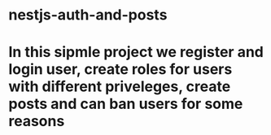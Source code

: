 # nestjs-auth-and-posts
# In this sipmle project we register and login user, create roles for users with different priveleges, create posts and can ban users for some reasons

